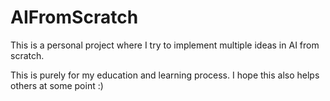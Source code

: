 # AIFromScratch

This is a personal project where I try to implement multiple ideas in AI from scratch.

This is  purely for my education and learning process. I hope this also helps others at some point :)
